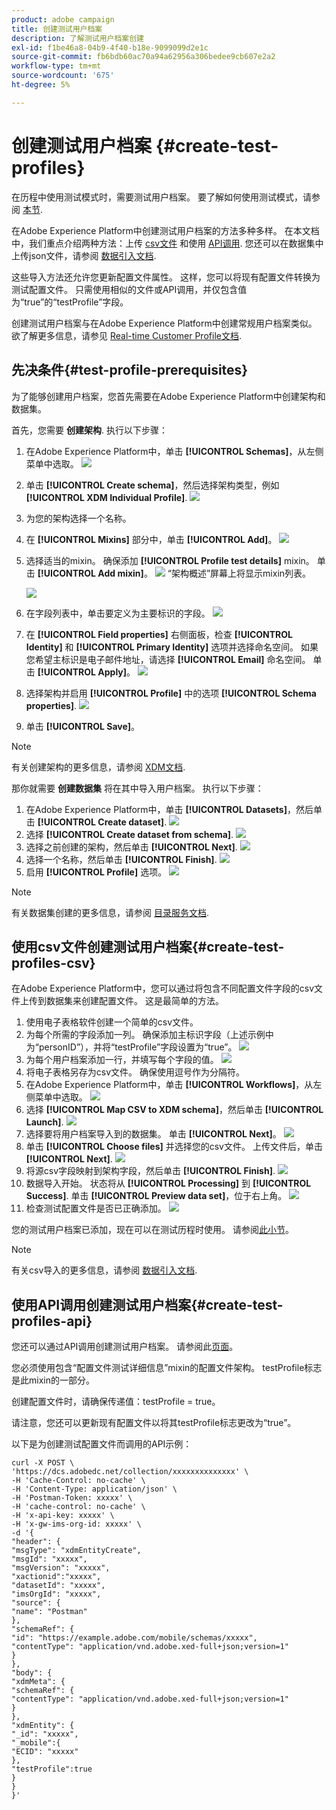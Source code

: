 ```yaml
---
product: adobe campaign
title: 创建测试用户档案
description: 了解测试用户档案创建
exl-id: f1be46a8-04b9-4f40-b18e-9099099d2e1c
source-git-commit: fb6bdb60ac70a94a62956a306bedee9cb607e2a2
workflow-type: tm+mt
source-wordcount: '675'
ht-degree: 5%

---
```


# 创建测试用户档案 {#create-test-profiles}

在历程中使用测试模式时，需要测试用户档案。 要了解如何使用测试模式，请参阅 [本节](../building-journeys/testing-the-journey.md).

在Adobe Experience Platform中创建测试用户档案的方法多种多样。 在本文档中，我们重点介绍两种方法：上传 [csv文件](../building-journeys/creating-test-profiles.md#create-test-profiles-csv) 和使用 [API调用](../building-journeys/creating-test-profiles.md#create-test-profiles-api). 您还可以在数据集中上传json文件，请参阅 [数据引入文档](https://experienceleague.adobe.com/docs/experience-platform/ingestion/tutorials/ingest-batch-data.html#add-data-to-dataset).

这些导入方法还允许您更新配置文件属性。 这样，您可以将现有配置文件转换为测试配置文件。 只需使用相似的文件或API调用，并仅包含值为“true”的“testProfile”字段。

创建测试用户档案与在Adobe Experience Platform中创建常规用户档案类似。 欲了解更多信息，请参见 [Real-time Customer Profile文档](https://experienceleague.adobe.com/docs/experience-platform/profile/home.html?lang=zh-Hans).

## 先决条件{#test-profile-prerequisites}

为了能够创建用户档案，您首先需要在Adobe Experience Platform中创建架构和数据集。

首先，您需要 **创建架构**. 执行以下步骤：

1. 在Adobe Experience Platform中，单击 **[!UICONTROL Schemas]**，从左侧菜单中选取。
   ![](../assets/test-profiles-0.png)
1. 单击 **[!UICONTROL Create schema]**，然后选择架构类型，例如 **[!UICONTROL XDM Individual Profile]**.
   ![](../assets/test-profiles-1.png)
1. 为您的架构选择一个名称。
1. 在 **[!UICONTROL Mixins]** 部分中，单击 **[!UICONTROL Add]**。
   ![](../assets/test-profiles-1-bis.png)
1. 选择适当的mixin。 确保添加 **[!UICONTROL Profile test details]** mixin。 单击 **[!UICONTROL Add mixin]**。
   ![](../assets/test-profiles-1-ter.png)
“架构概述”屏幕上将显示mixin列表。

   ![](../assets/test-profiles-2.png)
1. 在字段列表中，单击要定义为主要标识的字段。
   ![](../assets/test-profiles-3.png)
1. 在 **[!UICONTROL Field properties]** 右侧面板，检查 **[!UICONTROL Identity]** 和 **[!UICONTROL Primary Identity]** 选项并选择命名空间。 如果您希望主标识是电子邮件地址，请选择 **[!UICONTROL Email]** 命名空间。 单击 **[!UICONTROL Apply]**。
   ![](../assets/test-profiles-4.png)
1. 选择架构并启用 **[!UICONTROL Profile]** 中的选项 **[!UICONTROL Schema properties]**.
   ![](../assets/test-profiles-5.png)
1. 单击 **[!UICONTROL Save]**。

>[!NOTE]
>
>有关创建架构的更多信息，请参阅 [XDM文档](https://experienceleague.adobe.com/docs/experience-platform/xdm/ui/resources/schemas.html#prerequisites).

那你就需要 **创建数据集** 将在其中导入用户档案。 执行以下步骤：

1. 在Adobe Experience Platform中，单击 **[!UICONTROL Datasets]**，然后单击 **[!UICONTROL Create dataset]**.
   ![](../assets/test-profiles-6.png)
1. 选择 **[!UICONTROL Create dataset from schema]**.
   ![](../assets/test-profiles-7.png)
1. 选择之前创建的架构，然后单击 **[!UICONTROL Next]**.
   ![](../assets/test-profiles-8.png)
1. 选择一个名称，然后单击 **[!UICONTROL Finish]**.
   ![](../assets/test-profiles-9.png)
1. 启用 **[!UICONTROL Profile]** 选项。
   ![](../assets/test-profiles-10.png)

>[!NOTE]
>
> 有关数据集创建的更多信息，请参阅 [目录服务文档](https://experienceleague.adobe.com/docs/experience-platform/catalog/datasets/user-guide.html#getting-started).

## 使用csv文件创建测试用户档案{#create-test-profiles-csv}

在Adobe Experience Platform中，您可以通过将包含不同配置文件字段的csv文件上传到数据集来创建配置文件。 这是最简单的方法。

1. 使用电子表格软件创建一个简单的csv文件。
1. 为每个所需的字段添加一列。 确保添加主标识字段（上述示例中为“personID”），并将“testProfile”字段设置为“true”。
   ![](../assets/test-profiles-11.png)
1. 为每个用户档案添加一行，并填写每个字段的值。
   ![](../assets/test-profiles-12.png)
1. 将电子表格另存为csv文件。 确保使用逗号作为分隔符。
1. 在Adobe Experience Platform中，单击 **[!UICONTROL Workflows]**，从左侧菜单中选取。
   ![](../assets/test-profiles-14.png)
1. 选择 **[!UICONTROL Map CSV to XDM schema]**，然后单击 **[!UICONTROL Launch]**.
   ![](../assets/test-profiles-16.png)
1. 选择要将用户档案导入到的数据集。 单击 **[!UICONTROL Next]**。
   ![](../assets/test-profiles-17.png)
1. 单击 **[!UICONTROL Choose files]** 并选择您的csv文件。 上传文件后，单击 **[!UICONTROL Next]**.
   ![](../assets/test-profiles-18.png)
1. 将源csv字段映射到架构字段，然后单击 **[!UICONTROL Finish]**.
   ![](../assets/test-profiles-19.png)
1. 数据导入开始。 状态将从 **[!UICONTROL Processing]** 到 **[!UICONTROL Success]**. 单击 **[!UICONTROL Preview data set]**，位于右上角。
   ![](../assets/test-profiles-20.png)
1. 检查测试配置文件是否已正确添加。
   ![](../assets/test-profiles-21.png)

您的测试用户档案已添加，现在可以在测试历程时使用。 请参阅[此小节](../building-journeys/testing-the-journey.md)。
>[!NOTE]
>
> 有关csv导入的更多信息，请参阅 [数据引入文档](https://experienceleague.adobe.com/docs/experience-platform/ingestion/tutorials/map-a-csv-file.html#tutorials).

## 使用API调用创建测试用户档案{#create-test-profiles-api}

您还可以通过API调用创建测试用户档案。 请参阅此[页面](https://experienceleague.adobe.com/docs/experience-platform/profile/home.html?lang=zh-Hans)。

您必须使用包含“配置文件测试详细信息”mixin的配置文件架构。 testProfile标志是此mixin的一部分。

创建配置文件时，请确保传递值：testProfile = true。

请注意，您还可以更新现有配置文件以将其testProfile标志更改为“true”。

以下是为创建测试配置文件而调用的API示例：

```
curl -X POST \
'https://dcs.adobedc.net/collection/xxxxxxxxxxxxxx' \
-H 'Cache-Control: no-cache' \
-H 'Content-Type: application/json' \
-H 'Postman-Token: xxxxx' \
-H 'cache-control: no-cache' \
-H 'x-api-key: xxxxx' \
-H 'x-gw-ims-org-id: xxxxx' \
-d '{
"header": {
"msgType": "xdmEntityCreate",
"msgId": "xxxxx",
"msgVersion": "xxxxx",
"xactionid":"xxxxx",
"datasetId": "xxxxx",
"imsOrgId": "xxxxx",
"source": {
"name": "Postman"
},
"schemaRef": {
"id": "https://example.adobe.com/mobile/schemas/xxxxx",
"contentType": "application/vnd.adobe.xed-full+json;version=1"
}
},
"body": {
"xdmMeta": {
"schemaRef": {
"contentType": "application/vnd.adobe.xed-full+json;version=1"
}
},
"xdmEntity": {
"_id": "xxxxx",
"_mobile":{
"ECID": "xxxxx"
},
"testProfile":true
}
}
}'
```
